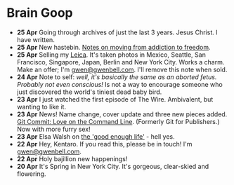 Brain Goop
==========

+ **25 Apr** Going through archives of just the last 3 years. Jesus Christ. I have written. 
+ **25 Apr** New hastebin. [Notes on moving from addiction to freedom](http://hastebin.gwenbell.com/vujivaxata.md).
+ **25 Apr** Selling my [Leica](http://en.leica-camera.com/photography/compact_cameras/d-lux_5/). It's taken photos in Mexico, Seattle, San Francisco, Singapore, Japan, Berlin and New York City. Works a charm. Make an offer; I'm [gwen@gwenbell.com](mailto:gwen@gwenbell.com). I'll remove this note when sold.
+ **24 Apr** Note to self: _well, it's basically the same as an aborted fetus. Probably not even conscious!_ Is not a way to encourage someone who just discovered the world's tiniest dead baby bird.
+ **23 Apr** I just watched the first episode of The Wire. Ambivalent, but wanting to like it.
+ **23 Apr** News! Name change, cover update and three new pieces added. [Git Commit: Love on the Command Line](http://git.gwenbell.com). (Formerly Git for Publishers.) Now with more furry sex!
+ **23 Apr** Elsa Walsh on [the 'good enough life'](http://www.washingtonpost.com/opinions/why-women-should-embrace-a-good-enough-life/2013/04/18/4b2b086c-a5db-11e2-a8e2-5b98cb59187f_print.html) - hell yes.
+ **22 Apr** Hey, Kentaro. If you read this, please be in touch! I'm [gwen@gwenbell.com](mailto:gwen@gwenbell.com).
+ **22 Apr** Holy bajillion new happenings!
+ **20 Apr** It's Spring in New York City. It's gorgeous, clear-skied and flowering.